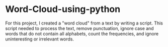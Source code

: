 # Word-Cloud-using-python
For this project, I created a "word cloud" from a text by writing a script. This script needed to process the text, remove punctuation, ignore case and words that do not contain all alphabets, count the frequencies, and ignore uninteresting or irrelevant words.

